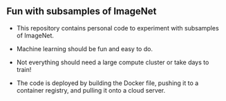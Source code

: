 ## Fun with subsamples of ImageNet

* This repository contains personal code to experiment with subsamples of ImageNet. 

* Machine learning should be fun and easy to do. 

* Not everything should need a large compute cluster or take days to train!

* The code is deployed by building the Docker file, pushing it to a container registry, and pulling it onto a cloud server.
